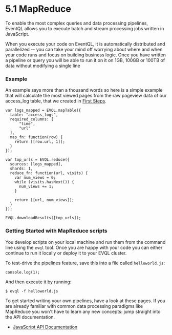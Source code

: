 5.1 MapReduce
=============

To enable the most complex queries and data processing pipelines, EventQL allows you
to execute batch and stream processing jobs written in JavaScript.

When you execute your code on EventQL, it is automatically distributed and parallelized --
you can take your mind off worrying about where and when your code runs and focus
on building business logic. Once you have written a pipeline or query you will be
able to run it on it on 1GB, 100GB or 100TB of data without modifying a single
line

### Example

An example says more than a thousand words so here is a simple example that will
calculate the most viewed pages from the raw pageview data of our access_log table, that
we created in [First Steps](../../getting-started/first-steps).

    var logs_mapped = EVQL.mapTable({
      table: "access_logs",
      required_columns: [
          "time",
          "url"
      ],
      map_fn: function(row) {
        return [[row.url, 1]];
      }
    });

    var top_urls = EVQL.reduce({
      sources: [logs_mapped],
      shards: 1,
      reduce_fn: function(url, visits) {
        var num_views = 0;
        while (visits.hasNext()) {
          num_views += 1;
        }

        return [[url, num_views]];
      }
    });

    EVQL.downloadResults([top_urls]);




### Getting Started with MapReduce scripts

You develop scripts on your local machine and run them from the command line
using the `evql` tool. Once you are happy with your code you can either continue
to run it locally or deploy it to your EVQL cluster.

To test-drive the pipelines feature, save this into a file called `helloworld.js`:

    console.log(1);

And then execute it by running:

    $ evql -f helloworld.js


To get started writing your own pipelines, have a look at these pages. If you
are already familiar with common data processing paradigms like MapReduce you
won't have to learn any new concepts: jump straight into the API documentation.

  - [JavaScript API Documentation](../../api/javascript_mapreduce/)






